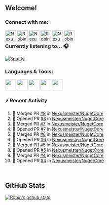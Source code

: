 
<!-- Allgemeine Notizen
	Die Icons sind unter diesen beiden Links zu finden:
	GitHub Repo: https://github.com/simple-icons/simple-icons
		> raw.githubusercontent ist erreichbar über Kontextmenü auf Bild und "Bild in neuem Tab öffnen"
	Simple Icons: https://cdn.jsdelivr.net/npm/simple-icons@3/icons/
 -->


## Welcome!

### Connect with me:
[<img align="left" alt="Nexusmeister | Twitter" width="35px" src="https://cdn.jsdelivr.net/npm/simple-icons@v3/icons/twitter.svg" />][twitter]
[<img align="left" alt="Robin Kaltenbach | Xing" width="35px" src="https://cdn.jsdelivr.net/npm/simple-icons@3.13.0/icons/xing.svg" />][xing]
[<img align="left" alt="Nexusmeister | Twitch" width="35px" src="https://simpleicons.org/icons/twitch.svg" />][twitch]
[<img align="left" alt="Robin Kaltenbach | Stack Overflow" width="35px" src="https://cdn.jsdelivr.net/npm/simple-icons@3.13.0/icons/stackoverflow.svg" />][stackOverflow]
[<img align="left" alt="Nexusmeister | Steam" width="35px" src="https://cdn.jsdelivr.net/npm/simple-icons@3.13.0/icons/steam.svg" />][steam]
[<img align="left" alt="Robin Kaltenbach | LinkedIn" width="35px" src="https://cdn.jsdelivr.net/npm/simple-icons@3.13.0/icons/linkedin.svg" />][linkedIn]


<br />

### Currently listening to... 🎧

[![Spotify](https://spotify-now-playing.nexusmeister.vercel.app/api/spotify)](https://open.spotify.com/user/xkaltix?si=h_gYbj2sTlamJW9soY9fnQ)

### Languages & Tools:

<img width="35px" align="left" src="https://raw.githubusercontent.com/simple-icons/simple-icons/develop/icons/dotnet.svg" />
<img width="35px" align="left" src="https://raw.githubusercontent.com/simple-icons/simple-icons/develop/icons/csharp.svg" />
<img width="35px" align="left" src="https://raw.githubusercontent.com/simple-icons/simple-icons/develop/icons/visualstudio.svg" />
<img width="35px" align="left" src="https://raw.githubusercontent.com/simple-icons/simple-icons/develop/icons/microsoftsqlserver.svg" />
<img width="35px" align="left" src="https://raw.githubusercontent.com/simple-icons/simple-icons/develop/icons/xamarin.svg" />

<br/>
<br/>

### :zap: Recent Activity
<!--START_SECTION:activity-->
1. 🎉 Merged PR [#8](https://github.com/Nexusmeister/NugetCore/pull/8) in [Nexusmeister/NugetCore](https://github.com/Nexusmeister/NugetCore)
2. 💪 Opened PR [#8](https://github.com/Nexusmeister/NugetCore/pull/8) in [Nexusmeister/NugetCore](https://github.com/Nexusmeister/NugetCore)
3. 🎉 Merged PR [#7](https://github.com/Nexusmeister/NugetCore/pull/7) in [Nexusmeister/NugetCore](https://github.com/Nexusmeister/NugetCore)
4. 💪 Opened PR [#7](https://github.com/Nexusmeister/NugetCore/pull/7) in [Nexusmeister/NugetCore](https://github.com/Nexusmeister/NugetCore)
5. 🎉 Merged PR [#6](https://github.com/Nexusmeister/NugetCore/pull/6) in [Nexusmeister/NugetCore](https://github.com/Nexusmeister/NugetCore)
6. 💪 Opened PR [#6](https://github.com/Nexusmeister/NugetCore/pull/6) in [Nexusmeister/NugetCore](https://github.com/Nexusmeister/NugetCore)
7. 🎉 Merged PR [#5](https://github.com/Nexusmeister/NugetCore/pull/5) in [Nexusmeister/NugetCore](https://github.com/Nexusmeister/NugetCore)
8. 💪 Opened PR [#5](https://github.com/Nexusmeister/NugetCore/pull/5) in [Nexusmeister/NugetCore](https://github.com/Nexusmeister/NugetCore)
9. 🎉 Merged PR [#4](https://github.com/Nexusmeister/NugetCore/pull/4) in [Nexusmeister/NugetCore](https://github.com/Nexusmeister/NugetCore)
10. 💪 Opened PR [#4](https://github.com/Nexusmeister/NugetCore/pull/4) in [Nexusmeister/NugetCore](https://github.com/Nexusmeister/NugetCore)
<!--END_SECTION:activity-->
 
 <br/>

## GitHub Stats
[![Robin's github stats](https://github-readme-stats.vercel.app/api?username=nexusmeister&count_private=true&show_icons=true&theme=dark)](https://github.com/anuraghazra/github-readme-stats)

[twitter]: https://twitter.com/nexxusmeister
[xing]: https://www.xing.com/profile/Robin_Kaltenbach3
[twitch]: https://www.twitch.tv/nexusmeister
[stackOverflow]: https://stackoverflow.com/users/10840553/robin-kaltenbach
[steam]: https://steamcommunity.com/id/nexusmeister
[linkedIn]: https://www.linkedin.com/in/robin-kaltenbach-607445227/